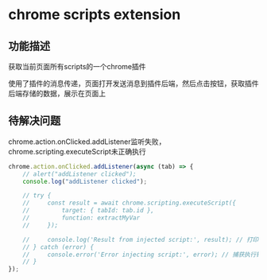 # chrome scripts extension

## 功能描述

获取当前页面所有scripts的一个chrome插件

使用了插件的消息传递，页面打开发送消息到插件后端，然后点击按钮，获取插件后端存储的数据，展示在页面上

## 待解决问题

chrome.action.onClicked.addListener监听失败，chrome.scripting.executeScript未正确执行

```js
chrome.action.onClicked.addListener(async (tab) => {
    // alert("addListener clicked");
    console.log("addListener clicked");

    // try {
    //     const result = await chrome.scripting.executeScript({
    //         target: { tabId: tab.id },
    //         function: extractMyVar
    //     });

    //     console.log('Result from injected script:', result); // 打印执行结果
    // } catch (error) {
    //     console.error('Error injecting script:', error); // 捕获执行错误
    // }
});
```
